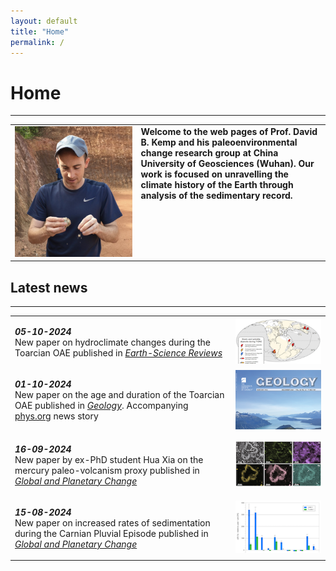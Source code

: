 ```yaml
---
layout: default
title: "Home"
permalink: /
---
```

# Home
* * *
<table>
    <tr>
        <td style="width:40%">
            <img src="/images/profilepic.jpeg" alt="David B. Kemp">
        </td>
        <td valign="top">
           <div class="verticalLine"><b>Welcome to the web pages of Prof. David B. Kemp and his paleoenvironmental change research group at China University of Geosciences (Wuhan). Our work is focused on unravelling the climate history of the Earth through analysis of the sedimentary record.</b></div>
        </td>
    </tr>
</table>

## Latest news
* * *
<table>
    <tr>
        <td valign="top" style="width:70%">
            <p><b><i>05-10-2024</i></b><br>New paper on hydroclimate changes during the Toarcian OAE published in <i><a href="https://www.sciencedirect.com/science/article/abs/pii/S0012825224002745">Earth-Science Reviews</a></i></p>
        </td>
        <td valign="middle">
            <img src="/images/esr_news.png" alt="Earth-Science Reviews paper">
        </td>
    </tr>
    <tr>
        <td valign="top" style="width:70%">
            <p><b><i>01-10-2024</i></b><br>New paper on the age and duration of the Toarcian OAE published in <i><a href="https://pubs.geoscienceworld.org/gsa/geology/article-abstract/52/12/891/648350/The-timing-and-duration-of-large-scale-carbon?redirectedFrom=fulltext">Geology</a></i>. Accompanying <a href="https://phys.org/news/2024-10-scientists-duration-major-hyperthermal-event.html">phys.org</a> news story</p>
        </td>
        <td valign="middle">
            <img src="/images/geology_news.png" alt="Geology paper">
        </td>
    </tr>
    <tr>
        <td valign="top" style="width:70%">
            <p><b><i>16-09-2024</i></b><br>New paper by ex-PhD student Hua Xia on the mercury paleo-volcanism proxy published in <i><a href="https://www.sciencedirect.com/science/article/abs/pii/S0921818124002364">Global and Planetary Change</a></i></p>
        </td>
        <td valign="middle">
            <img src="/images/huahg_news.png" alt="Global and Planetary Change paper">
        </td>
    </tr>
    <tr>
        <td valign="top" style="width:70%">
            <p><b><i>15-08-2024</i></b><br>New paper on increased rates of sedimentation during the Carnian Pluvial Episode published in <i><a href="https://www.sciencedirect.com/science/article/abs/pii/S0921818124000845?dgcid=rss_sd_all">Global and Planetary Change</a></i></p>
        </td>
        <td valign="middle">
            <img src="/images/cpe_news.png" alt="Carnian CPE paper">
        </td>
    </tr>
</table>
